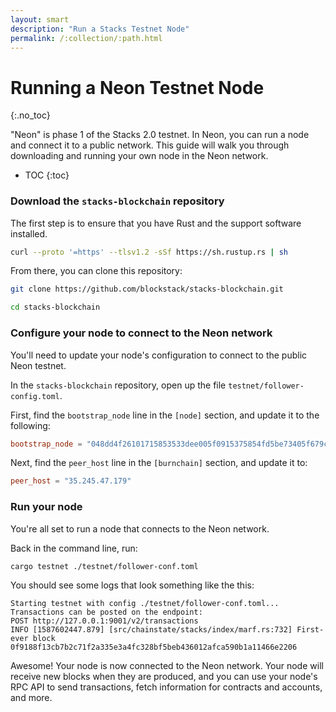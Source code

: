 ```yaml
---
layout: smart
description: "Run a Stacks Testnet Node"
permalink: /:collection/:path.html
---
```

# Running a Neon Testnet Node
{:.no_toc}

"Neon" is phase 1 of the Stacks 2.0 testnet. In Neon, you can run a node and connect it to a public network. This guide will walk you through downloading and running your own node in the Neon network.

* TOC
{:toc}

### Download the `stacks-blockchain` repository

The first step is to ensure that you have Rust and the support software installed.

```bash
curl --proto '=https' --tlsv1.2 -sSf https://sh.rustup.rs | sh
```

From there, you can clone this repository:

```bash
git clone https://github.com/blockstack/stacks-blockchain.git

cd stacks-blockchain
```

### Configure your node to connect to the Neon network

You'll need to update your node's configuration to connect to the public Neon testnet.

In the `stacks-blockchain` repository, open up the file `testnet/follower-config.toml`.

First, find the `bootstrap_node` line in the `[node]` section, and update it to the following:

```toml
bootstrap_node = "048dd4f26101715853533dee005f0915375854fd5be73405f679c1917a5d4d16aaaf3c4c0d7a9c132a36b8c5fe1287f07dad8c910174d789eb24bdfb5ae26f5f27@35.245.47.179:20444"
```

Next, find the `peer_host` line in the `[burnchain]` section, and update it to:

```toml
peer_host = "35.245.47.179"
```

### Run your node

You're all set to run a node that connects to the Neon network.

Back in the command line, run:

```bash
cargo testnet ./testnet/follower-conf.toml
```

You should see some logs that look something like the this:

```
Starting testnet with config ./testnet/follower-conf.toml...
Transactions can be posted on the endpoint:
POST http://127.0.0.1:9001/v2/transactions
INFO [1587602447.879] [src/chainstate/stacks/index/marf.rs:732] First-ever block 0f9188f13cb7b2c71f2a335e3a4fc328bf5beb436012afca590b1a11466e2206
```

Awesome! Your node is now connected to the Neon network. Your node will receive new blocks when they are produced, and you can use your node's RPC API to send transactions, fetch information for contracts and accounts, and more.